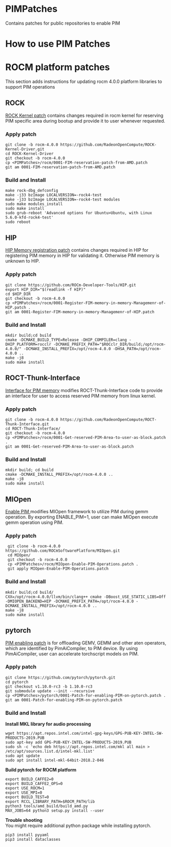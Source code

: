 # PIMPatches
Contains patches for public repositories to enable PIM 

# How to use PIM Patches

# ROCM platform patches
This section adds instructions for updating rocm 4.0.0 platform libraries to support PIM operations

## ROCK
[ROCK Kernel patch](rocm/0001-FIM-reservation-patch-from-AMD.patch) contains changes required in rocm kernel for reserving PIM specific area
during bootup and provide it to user whenever requested.
### Apply patch
```
git clone -b rocm-4.0.0 https://github.com/RadeonOpenCompute/ROCK-Kernel-Driver.git
cd ROCK-Kernel-Driver
git checkout -b rocm-4.0.0
cp <PIMPatches>/rocm/0001-FIM-reservation-patch-from-AMD.patch
git am 0001-FIM-reservation-patch-from-AMD.patch
```
### Build and Install
```
make rock-dbg_defconfig
make -j33 bzImage LOCALVERSION=-rock4-test
make -j33 bzImage LOCALVERSION=-rock4-test modules
sudo make modules_install
sudo make install
sudo grub-reboot 'Advanced options for Ubuntu>Ubuntu, with Linux 5.6.0-kfd-rock4-test'
sudo reboot
```

## HIP
[HIP Memory registration patch](rocm/0001-Register-FIM-memory-in-memory-Managemenr-of-HIP.patch) contains changes required in HIP for registering PIM memory in HIP for validating it. Otherwise PIM memory is unknown to HIP.
### Apply patch
```
git clone https://github.com/ROCm-Developer-Tools/HIP.git
export HIP_DIR="$(readlink -f HIP)"
cd $HIP_DIR
git checkout -b rocm-4.0.0
cp <PIMPatches>/rocm/0001-Register-FIM-memory-in-memory-Managemenr-of-HIP.patch .
git am 0001-Register-FIM-memory-in-memory-Managemenr-of-HIP.patch
```
### Build and Install
```
mkdir build;cd build
cmake -DCMAKE_BUILD_TYPE=Release -DHIP_COMPILER=clang -DHIP_PLATFORM=rocclr -DCMAKE_PREFIX_PATH="$ROCclr_DIR/build;/opt/rocm-4.0.0/" -DCMAKE_INSTALL_PREFIX=/opt/rocm-4.0.0 -DHSA_PATH=/opt/rocm-4.0.0 ..
make -j8
sudo make install
```

## ROCT-Thunk-Interface
[Interface for PIM memory](rocm/0001-Get-reserved-PIM-Area-to-user-as-block.patch) modifies ROCT-Thunk-Interface code to provide an interface for user to access reserved PIM memory from linux kernel.
### Apply patch
```
git clone -b rocm-4.0.0 https://github.com/RadeonOpenCompute/ROCT-Thunk-Interface.git
cd ROCT-Thunk-Interface/
git checkout -b rocm-4.0.0
cp <PIMPatches>/rocm/0001-Get-reserved-PIM-Area-to-user-as-block.patch .
git am 0001-Get-reserved-PIM-Area-to-user-as-block.patch
```

### Build and Install
```
mkdir build; cd build
cmake -DCMAKE_INSTALL_PREFIX=/opt/rocm-4.0.0 ..
make -j8
sudo make install
```

## MIOpen
[Enable PIM ](rocm/MIOpen-Enable-PIM-Operations.patch) modifies MIOpen framework to utilize PIM during gemm operation. By exporting ENABLE_PIM=1, user can make MIOpen execute gemm operation using PIM.
### Apply patch
```
 git clone -b rocm-4.0.0 https://github.com/ROCmSoftwarePlatform/MIOpen.git
 cd MIOpen/
 git checkout -b rocm-4.0.0
 cp <PIMPatches>/rocm/MIOpen-Enable-PIM-Operations.patch .
 git apply MIOpen-Enable-PIM-Operations.patch
```

### Build and Install
```
mkdir build;cd build/
CXX=/opt/rocm-4.0.0/llvm/bin/clang++ cmake -DBoost_USE_STATIC_LIBS=Off -DMIOPEN_BACKEND=HIP -DCMAKE_PREFIX_PATH=/opt/rocm-4.0.0 -DCMAKE_INSTALL_PREFIX=/opt/rocm-4.0.0 ..
make -j8
sudo make install
```

## pytorch
[PIM enabling patch](rocm/0001-Patch-for-enabling-PIM-on-pytorch.patch) is for offloading GEMV, GEMM and other aten operators, which are identified by PimAiCompiler, to PIM device. By using PimAiCompiler, user can accelerate torchscript models on PIM.
### Apply patch
```
git clone https://github.com/pytorch/pytorch.git
cd pytorch
git checkout v1.10.0-rc3 -b 1.10.0-rc3
git submodule update --init --recursive
cp <PIMPatches>/pytorch/0001-Patch-for-enabling-PIM-on-pytorch.patch .
git am 0001-Patch-for-enabling-PIM-on-pytorch.patch
```

### Build and Install
**Install MKL library for audio processing**   
```
wget https://apt.repos.intel.com/intel-gpg-keys/GPG-PUB-KEY-INTEL-SW-PRODUCTS-2019.PUB
sudo apt-key add GPG-PUB-KEY-INTEL-SW-PRODUCTS-2019.PUB
sudo sh -c 'echo deb https://apt.repos.intel.com/mkl all main > /etc/apt/sources.list.d/intel-mkl.list'
sudo apt update
sudo apt install intel-mkl-64bit-2018.2-046
```
**Build pytorch for ROCM platform**   
```
export BUILD_CAFFE2=0
export BUILD_CAFFE2_OPS=0
export USE_ROCM=1
export USE_MPI=0
export BUILD_TEST=0
export RCCL_LIBRARY_PATH=$ROCM_PATH/lib
python3 tools/amd_build/build_amd.py
MAX_JOBS=64 python3 setup.py install --user
```
**Trouble shooting**     
You might require additional python package while installing pytorch.    
```
pip3 install pyyaml
pip3 install dataclasses
```

